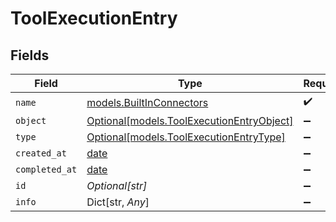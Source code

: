 # ToolExecutionEntry


## Fields

| Field                                                                              | Type                                                                               | Required                                                                           | Description                                                                        |
| ---------------------------------------------------------------------------------- | ---------------------------------------------------------------------------------- | ---------------------------------------------------------------------------------- | ---------------------------------------------------------------------------------- |
| `name`                                                                             | [models.BuiltInConnectors](../models/builtinconnectors.md)                         | :heavy_check_mark:                                                                 | N/A                                                                                |
| `object`                                                                           | [Optional[models.ToolExecutionEntryObject]](../models/toolexecutionentryobject.md) | :heavy_minus_sign:                                                                 | N/A                                                                                |
| `type`                                                                             | [Optional[models.ToolExecutionEntryType]](../models/toolexecutionentrytype.md)     | :heavy_minus_sign:                                                                 | N/A                                                                                |
| `created_at`                                                                       | [date](https://docs.python.org/3/library/datetime.html#date-objects)               | :heavy_minus_sign:                                                                 | N/A                                                                                |
| `completed_at`                                                                     | [date](https://docs.python.org/3/library/datetime.html#date-objects)               | :heavy_minus_sign:                                                                 | N/A                                                                                |
| `id`                                                                               | *Optional[str]*                                                                    | :heavy_minus_sign:                                                                 | N/A                                                                                |
| `info`                                                                             | Dict[str, *Any*]                                                                   | :heavy_minus_sign:                                                                 | N/A                                                                                |